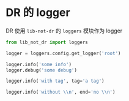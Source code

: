 # DR 的 logger

DR 使用 `lib-not-dr` 的 `loggers` 模块作为 logger

```python
from lib_not_dr import loggers

logger = loggers.config.get_logger('root')

logger.info('some info')
logger.debug('some debug')

logger.info('with tag', tag='a tag')

logger.info('without \\n', end='no \\n')
```
